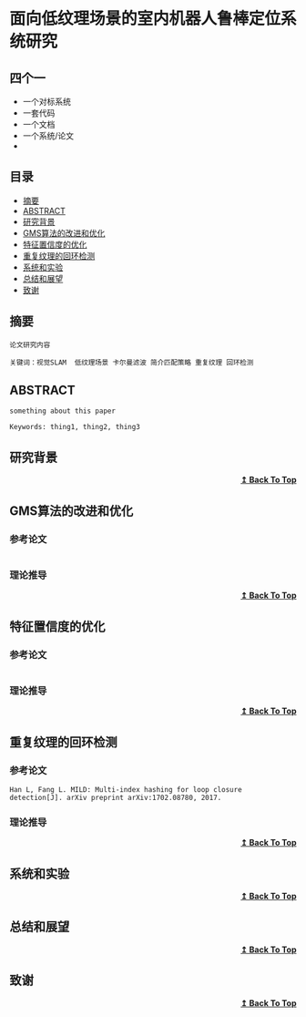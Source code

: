 # 面向低纹理场景的室内机器人鲁棒定位系统研究

## 四个一
* 一个对标系统
* 一套代码
* 一个文档
* 一个系统/论文
* 
## 目录
- [摘要](#摘要)
- [ABSTRACT](#ABSTRACT)
- [研究背景](#研究背景)
- [GMS算法的改进和优化](#GMS算法的改进和优化)
- [特征置信度的优化](#特征置信度的优化)
- [重复纹理的回环检测](#重复纹理的回环检测)
- [系统和实验](#系统和实验) 
- [总结和展望](#总结和展望)
- [致谢](#致谢)

## 摘要
```
论文研究内容

关键词：视觉SLAM  低纹理场景 卡尔曼滤波 简介匹配策略 重复纹理 回环检测

```

## ABSTRACT

```
something about this paper

Keywords: thing1, thing2, thing3
```
## 研究背景

<div align="right">
    <b><a href="#目录">↥ Back To Top</a></b>
</div>


## GMS算法的改进和优化
### 参考论文
```

```
### 理论推导

<div align="right">
    <b><a href="#目录">↥ Back To Top</a></b>
</div>


## 特征置信度的优化
### 参考论文
```

```

### 理论推导

<div align="right">
    <b><a href="#目录">↥ Back To Top</a></b>
</div>


## 重复纹理的回环检测

### 参考论文

```
Han L, Fang L. MILD: Multi-index hashing for loop closure detection[J]. arXiv preprint arXiv:1702.08780, 2017.

```
### 理论推导

<div align="right">
    <b><a href="#目录">↥ Back To Top</a></b>
</div>


## 系统和实验

<div align="right">
    <b><a href="#目录">↥ Back To Top</a></b>
</div>


## 总结和展望

<div align="right">
    <b><a href="#目录">↥ Back To Top</a></b>
</div>


## 致谢

<div align="right">
    <b><a href="#目录">↥ Back To Top</a></b>
</div>



